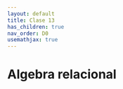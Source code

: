 ```yaml
---
layout: default
title: Clase 13
has_children: true
nav_order: D0
usemathjax: true
---
```

# Algebra relacional
